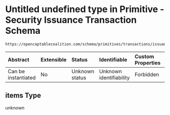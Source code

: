 # Untitled undefined type in Primitive - Security Issuance Transaction Schema

```txt
https://opencaptablecoalition.com/schema/primitives/transactions/issuance/base_issuance#/properties/security_law_exemptions/items
```



| Abstract            | Extensible | Status         | Identifiable            | Custom Properties | Additional Properties | Access Restrictions | Defined In                                                                                                                 |
| :------------------ | :--------- | :------------- | :---------------------- | :---------------- | :-------------------- | :------------------ | :------------------------------------------------------------------------------------------------------------------------- |
| Can be instantiated | No         | Unknown status | Unknown identifiability | Forbidden         | Allowed               | none                | [BaseIssuance.schema.json*](../../schema/primitives/transactions/issuance/BaseIssuance.schema.json "open original schema") |

## items Type

unknown
